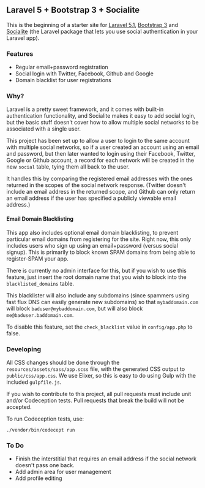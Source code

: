 ## Laravel 5 + Bootstrap 3 + Socialite

This is the beginning of a starter site for [Laravel 5.1](http://laravel.com/docs/5.1), [Bootstrap 3](http://getbootstrap.com) and [Socialite](http://laravel.com/docs/5.1/authentication#social-authentication) (the Laravel package that lets you use social authentication in your Laravel app).

### Features
- Regular email+password registration
- Social login with Twitter, Facebook, Github and Google
- Domain blacklist for user registrations

### Why?

Laravel is a pretty sweet framework, and it comes with built-in authentication functionality, and Socialite makes it easy to add social login, but the basic stuff doesn't cover how to allow multiple social networks to be associated with a single user.  

This project has been set up to allow a user to login to the same account with multiple social networks, so if a user created an account using an email and password, but then later wanted to login using their Facebook, Twitter, Google or Github account, a record for each network will be created in the new `social` table, tying them all back to the user.

It handles this by comparing the registered email addresses with the ones returned in the scopes of the social network response. (Twitter doesn't include an email address in the returned scope, and Github can only return an email address if the user has specified a publicly viewable email address.)

#### Email Domain Blacklisting

This app also includes optional email domain blacklisting, to prevent particular email domains from registering for the site. Right now, this only includes users who sign up using an email+password (versus social signup). This is primarily to block known SPAM domains from being able to register-SPAM your app.

There is currently no admin interface for this, but if you wish to use this feature, just insert the root domain name that you wish to block into the `blacklisted_domains` table.

This blacklister will also include any subdomains (since spammers using fast flux DNS can easily generate new subdomains) so that `mybaddomain.com` will block `baduser@mybaddomain.com`, but will also block `me@baduser.baddomain.com`.

To disable this feature, set the `check_blacklist` value in `config/app.php` to false.


### Developing

All CSS changes should be done through the `resources/assets/sass/app.scss` file, with the generated CSS output to  `public/css/app.css`. We use Elixer, so this is easy to do using Gulp with the included `gulpfile.js`.

If you wish to contribute to this project, all pull requests must include unit and/or Codeception tests. Pull requests that break the build will not be accepted.

To run Codeception tests, use:

```
./vendor/bin/codecept run
```

### To Do

- Finish the interstitial that requires an email address if the social network doesn't pass one back.
- Add admin area for user management
- Add profile editing
